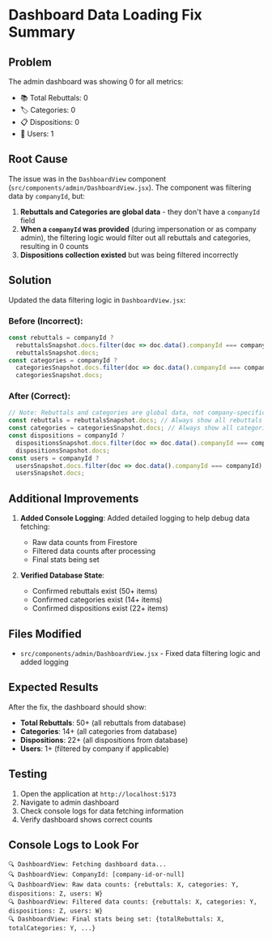 # Dashboard Data Loading Fix Summary

## Problem
The admin dashboard was showing 0 for all metrics:
- 📚 Total Rebuttals: 0
- 🏷️ Categories: 0  
- 📋 Dispositions: 0
- 👥 Users: 1

## Root Cause
The issue was in the `DashboardView` component (`src/components/admin/DashboardView.jsx`). The component was filtering data by `companyId`, but:

1. **Rebuttals and Categories are global data** - they don't have a `companyId` field
2. **When a `companyId` was provided** (during impersonation or as company admin), the filtering logic would filter out all rebuttals and categories, resulting in 0 counts
3. **Dispositions collection existed** but was being filtered incorrectly

## Solution
Updated the data filtering logic in `DashboardView.jsx`:

### Before (Incorrect):
```javascript
const rebuttals = companyId ? 
  rebuttalsSnapshot.docs.filter(doc => doc.data().companyId === companyId) : 
  rebuttalsSnapshot.docs;
const categories = companyId ? 
  categoriesSnapshot.docs.filter(doc => doc.data().companyId === companyId) : 
  categoriesSnapshot.docs;
```

### After (Correct):
```javascript
// Note: Rebuttals and categories are global data, not company-specific
const rebuttals = rebuttalsSnapshot.docs; // Always show all rebuttals
const categories = categoriesSnapshot.docs; // Always show all categories
const dispositions = companyId ? 
  dispositionsSnapshot.docs.filter(doc => doc.data().companyId === companyId) : 
  dispositionsSnapshot.docs;
const users = companyId ? 
  usersSnapshot.docs.filter(doc => doc.data().companyId === companyId) : 
  usersSnapshot.docs;
```

## Additional Improvements
1. **Added Console Logging**: Added detailed logging to help debug data fetching:
   - Raw data counts from Firestore
   - Filtered data counts after processing
   - Final stats being set

2. **Verified Database State**: 
   - Confirmed rebuttals exist (50+ items)
   - Confirmed categories exist (14+ items)  
   - Confirmed dispositions exist (22+ items)

## Files Modified
- `src/components/admin/DashboardView.jsx` - Fixed data filtering logic and added logging

## Expected Results
After the fix, the dashboard should show:
- **Total Rebuttals**: 50+ (all rebuttals from database)
- **Categories**: 14+ (all categories from database)
- **Dispositions**: 22+ (all dispositions from database)
- **Users**: 1+ (filtered by company if applicable)

## Testing
1. Open the application at `http://localhost:5173`
2. Navigate to admin dashboard
3. Check console logs for data fetching information
4. Verify dashboard shows correct counts

## Console Logs to Look For
```
🔍 DashboardView: Fetching dashboard data...
🔍 DashboardView: CompanyId: [company-id-or-null]
🔍 DashboardView: Raw data counts: {rebuttals: X, categories: Y, dispositions: Z, users: W}
🔍 DashboardView: Filtered data counts: {rebuttals: X, categories: Y, dispositions: Z, users: W}
🔍 DashboardView: Final stats being set: {totalRebuttals: X, totalCategories: Y, ...}
```